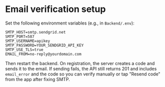 Email verification setup
========================

Set the following environment variables (e.g., in `Backend/.env`):

```
SMTP_HOST=smtp.sendgrid.net
SMTP_PORT=587
SMTP_USERNAME=apikey
SMTP_PASSWORD=YOUR_SENDGRID_API_KEY
SMTP_USE_TLS=true
EMAIL_FROM=no-reply@yourdomain.com
```

Then restart the backend. On registration, the server creates a code and sends it to the email. If sending fails, the API still returns 201 and includes `email_error` and the code so you can verify manually or tap "Resend code" from the app after fixing SMTP.


